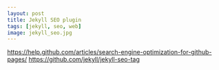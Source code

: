 ```yaml
---
layout: post 
title: Jekyll SEO plugin
tags: [jekyll, seo, web]
image: jekyll_seo.jpg
---
```


https://help.github.com/articles/search-engine-optimization-for-github-pages/
https://github.com/jekyll/jekyll-seo-tag

